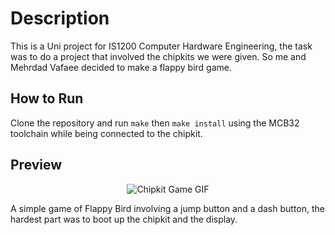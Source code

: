 # Description
This is a Uni project for IS1200 Computer Hardware Engineering, the task was to do a project that involved the chipkits we were given. So me and Mehrdad Vafaee decided to make a flappy bird game.

## How to Run
Clone the repository and run `make` then `make install` using the MCB32 toolchain while being connected to the chipkit.

## Preview
<p align="center">
  <img src="https://github.com/Zhermit09/IS1200_MiniProject/blob/master/chipkit.gif" alt="Chipkit Game GIF">
</p>

A simple game of Flappy Bird involving a jump button and a dash button, the hardest part was to boot up the chipkit and the display. 
